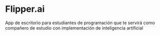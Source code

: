 # Flipper.ai
App de escritorio para estudiantes de programación que te servirá como compañero de estudio con implementación de inteligencia artificial
